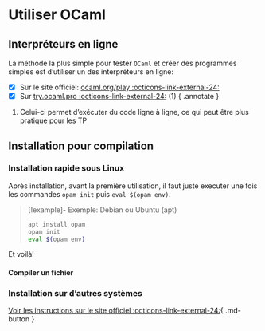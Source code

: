 # Utiliser OCaml

## Interpréteurs en ligne

La méthode la plus simple pour tester `OCaml` et créer des programmes simples est d’utiliser un des interpréteurs en ligne: 
- [x] Sur le site officiel: [ocaml.org/play :octicons-link-external-24:](https://ocaml.org/play)
- [x] Sur [try.ocaml.pro :octicons-link-external-24:](https://try.ocaml.pro) (1) 
{ .annotate }

1. Celui-ci permet d’exécuter du code ligne à ligne, ce qui peut être plus pratique pour les TP

## Installation pour compilation

### Installation rapide sous Linux

Après installation, avant la première utilisation, il faut juste executer une fois les commandes `opam init` puis `eval $(opam env)`.

> [!example]- Exemple: Debian ou Ubuntu (apt)
>``` bash
>apt install opam
>opam init
>eval $(opam env)
>```

Et voilà! 

#### Compiler un fichier


### Installation sur d’autres systèmes

[Voir les instructions sur le site officiel :octicons-link-external-24:](https://ocaml.org/docs/installing-ocaml){ .md-button }